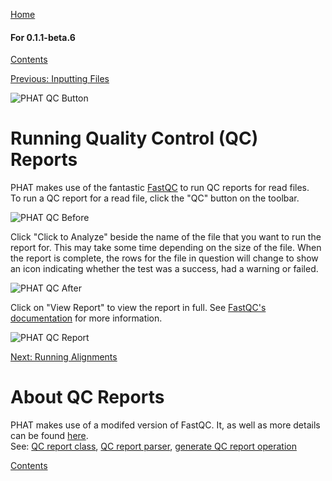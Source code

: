 [Home](https://chgibb.github.io/PHATDocs/)

#### For 0.1.1-beta.6
[Contents](https://chgibb.github.io/PHATDocs/docs/releases/0.1.1-beta.6/home)

[Previous: Inputting Files](https://chgibb.github.io/PHATDocs/docs/releases/0.1.1-beta.6/inputtingFiles)

![PHAT QC Button](https://chgibb.github.io//PHATDocs/docs/releases/0.1.1-beta.6/QCButton.png)

# Running Quality Control (QC) Reports
PHAT makes use of the fantastic [FastQC](https://www.bioinformatics.babraham.ac.uk/projects/fastqc/) to run QC reports for read files.  
To run a QC report for a read file, click the "QC" button on the toolbar.

![PHAT QC Before](https://chgibb.github.io//PHATDocs/docs/releases/0.1.1-beta.6/preQC.png)

Click "Click to Analyze" beside the name of the file that you want to run the report for. This may take some time depending on the size of the file. When the report is complete, the rows for the file in question will change to show an icon indicating whether the test was a success, had a warning or failed.

![PHAT QC After](https://chgibb.github.io//PHATDocs/docs/releases/0.1.1-beta.6/postQC.png)

Click on "View Report" to view the report in full. See [FastQC's documentation](https://www.bioinformatics.babraham.ac.uk/projects/fastqc/Help/) for more information.

![PHAT QC Report](https://chgibb.github.io//PHATDocs/docs/releases/0.1.1-beta.6/QCReport.png)

[Next: Running Alignments](https://chgibb.github.io/PHATDocs/docs/releases/0.1.1-beta.6/runningAlignments)

# About QC Reports
PHAT makes use of a modifed version of FastQC. It, as well as more details can be found [here](https://github.com/chgibb/FastQC0.11.5).  
See: [QC report class](https://github.com/chgibb/PHAT/blob/0.1.1-beta.6/src/req/QCData.ts), [QC report parser](https://github.com/chgibb/PHAT/blob/0.1.1-beta.6/QCReportSummary.ts), [generate QC report operation](https://github.com/chgibb/PHAT/blob/0.1.1-beta.6/src/req/operations/GenerateQCReport.ts)


[Contents](https://chgibb.github.io/PHATDocs/docs/releases/0.1.1-beta.6/home)
